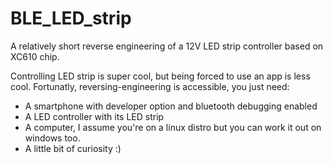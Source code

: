 # BLE_LED_strip
A relatively short reverse engineering of a 12V LED strip controller based on XC610 chip.

Controlling LED strip is super cool, but being forced to use an app is less cool.
Fortunatly, reversing-engineering is accessible, you just need:
- A smartphone with developer option and bluetooth debugging enabled
- A LED controller with its LED strip
- A computer, I assume you're on a linux distro but you can work it out on windows too.
- A little bit of curiosity :)


